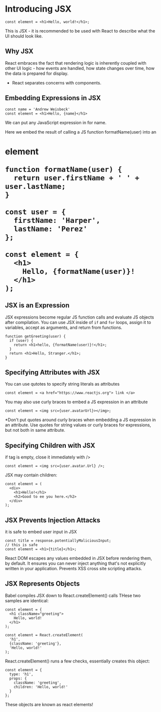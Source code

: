 # Introducing JSX

```
const element = <h1>Hello, world!</h1>;
```

This is JSX - it is recommended to be used with React to describe what the UI should look like.

## Why JSX

React embraces the fact that rendering logic is inherently coupled with other UI logic - how events are handled, how
state changes over time, how the data is prepared for display.

- React separates concerns with components.

## Embedding Expressions in JSX

```
const name = 'Andrew Weisbeck'
const element = <h1>Hello, {name}</h1>
```

We can put any JavaScript expression in for name.

Here we embed the result of calling a JS function formatName(user) into an <h1> element

```
function formatName(user) {
  return user.firstName + ' ' + user.lastName;
}

const user = {
  firstName: 'Harper',
  lastName: 'Perez'
};

const element = {
  <h1>
    Hello, {formatName(user)}!
  </h1>
);
```

## JSX is an Expression

JSX expressions become regular JS function calls and evaluate JS objects after compilation. You can use JSX inside
of `if` and `for` loops, assign it to variables, accept as arguments, and return from functions.

```
function getGreeting(user) {
  if (user) {
    return <h1>hello, {formatName(user)}!</h1>;
  }
  return <h1>Hello, Stranger.</h1>;
}
```

## Specifying Attributes with JSX

You can use qutotes to specify string literals as attributes

```
const element = <a href="https://www.reactjs.org"> link </a>
```

You may also use curly braces to embed a JS expression in an attribute

```
const element = <img src={user.avatarUrl}></img>;
```

*Don't put quotes around curly braces when embedding a JS expression in an attribute. Use quotes for string values or
curly braces for expressions, but not both in same attribute.

## Specifying Children with JSX

if tag is empty, close it immediately with />

```
const element = <img src={user.avatar.Url} />;
```

JSX may contain children:

```
const element = (
  <div>
    <h1>Hello!</h1>
    <h2>Good to ee you here.</h2>
  </div>
);
```

## JSX Prevents Injection Attacks

it is safe to embed user input in JSX

```
const title = response.potentiallyMaliciousInput;
// this is safe
const element = <h1>{title}</h1>;
```

React DOM escapes any values embedded in JSX before rendering them, by default. It ensures you can never inject anything
that's not explicitly written in your application. Prevents XSS cross site scripting attacks.

## JSX Represents Objects

Babel compiles JSX down to React.createElement() calls
THese two samples are identical:

```
const element = {
  <h1 className="greeting">
    Hello, world!
  </h1>
);
```

```
const element = React.createElement(
  'h1',
  {className: 'greeting'},
  'Hello, world!'
);
```

React.createElement() runs a few checks, essentially creates this object:

```
const element = {
  type: 'h1',
  props: {
    className: 'greeting',
    children: 'Hello, world!'
  }
};
```

These objects are known as react elements!
